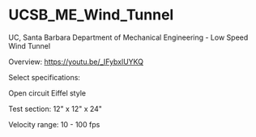 # UCSB_ME_Wind_Tunnel
UC, Santa Barbara
Department of Mechanical Engineering - Low Speed Wind Tunnel

Overview: https://youtu.be/_IFybxlUYKQ

Select specifications:

Open circuit Eiffel style

Test section: 12" x 12" x 24"

Velocity range: 10 - 100 fps
